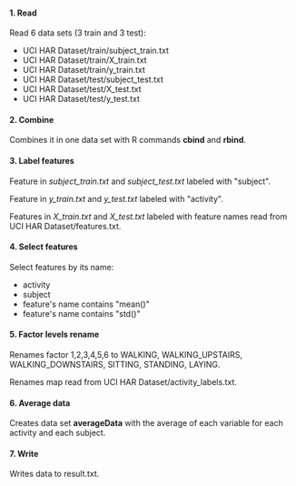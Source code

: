 #### 1. Read
Read 6 data sets (3 train and 3 test):
* UCI HAR Dataset/train/subject_train.txt
* UCI HAR Dataset/train/X_train.txt
* UCI HAR Dataset/train/y_train.txt
* UCI HAR Dataset/test/subject_test.txt
* UCI HAR Dataset/test/X_test.txt
* UCI HAR Dataset/test/y_test.txt

#### 2. Combine

Combines it in one data set with R commands **cbind** and **rbind**.

#### 3. Label features

Feature in *subject_train.txt* and *subject_test.txt* labeled with "subject".

Feature in *y_train.txt* and *y_test.txt* labeled with "activity".

Features in *X_train.txt* and *X_test.txt* labeled with feature names read from UCI HAR Dataset/features.txt.

#### 4. Select features

Select features by its name:
* activity
* subject
* feature's name contains "mean()"
* feature's name contains "std()"

#### 5. Factor levels rename

Renames factor 1,2,3,4,5,6 to WALKING, WALKING_UPSTAIRS, WALKING_DOWNSTAIRS, SITTING, STANDING, LAYING.

Renames map read from UCI HAR Dataset/activity_labels.txt.

#### 6. Average data

Creates data set **averageData** with the average of each variable for each activity and each subject.

#### 7. Write

Writes data to result.txt.
